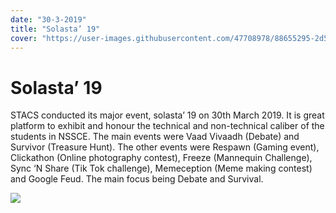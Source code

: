 ```yaml
---
date: "30-3-2019"
title: "Solasta’ 19"
cover: "https://user-images.githubusercontent.com/47708978/88655295-2d5ab500-d0ec-11ea-9812-f708abf000d9.jpg"
---
```

# Solasta’ 19

STACS conducted its major event, solasta’ 19 on 30th March 2019. It is great platform to exhibit and honour the technical and non-technical caliber of the students in NSSCE. The main events were Vaad Vivaadh (Debate) and Survivor (Treasure Hunt). The other events were Respawn (Gaming event), Clickathon (Online photography contest), Freeze (Mannequin Challenge), Sync ‘N Share (Tik Tok challenge), Memeception (Meme making contest) and Google Feud. The main focus being Debate and Survival.

![](https://user-images.githubusercontent.com/47708978/88658113-917f7800-d0f0-11ea-9cb0-d6cec82cec8a.jpg)